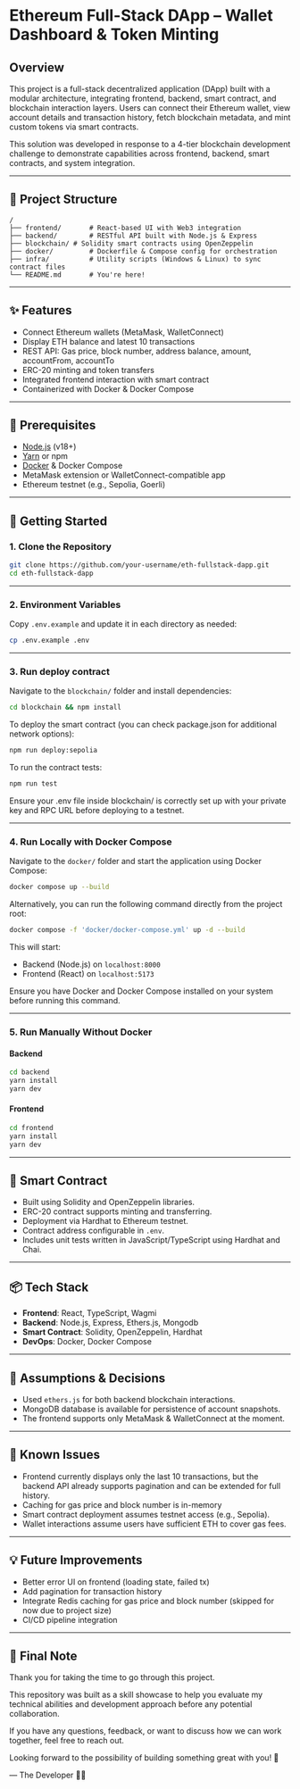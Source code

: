 # Ethereum Full-Stack DApp – Wallet Dashboard & Token Minting

## Overview

This project is a full-stack decentralized application (DApp) built with a modular architecture, integrating frontend, backend, smart contract, and blockchain interaction layers. Users can connect their Ethereum wallet, view account details and transaction history, fetch blockchain metadata, and mint custom tokens via smart contracts.

This solution was developed in response to a 4-tier blockchain development challenge to demonstrate capabilities across frontend, backend, smart contracts, and system integration.

---

## 🧩 Project Structure

```
/
├── frontend/       # React-based UI with Web3 integration
├── backend/        # RESTful API built with Node.js & Express
├── blockchain/ # Solidity smart contracts using OpenZeppelin
├── docker/         # Dockerfile & Compose config for orchestration
├── infra/          # Utility scripts (Windows & Linux) to sync contract files
└── README.md       # You're here!
```

---

## ✨ Features

- Connect Ethereum wallets (MetaMask, WalletConnect)
- Display ETH balance and latest 10 transactions
- REST API: Gas price, block number, address balance, amount, accountFrom, accountTo
- ERC-20 minting and token transfers
- Integrated frontend interaction with smart contract
- Containerized with Docker & Docker Compose

---

## 🔧 Prerequisites

- [Node.js](https://nodejs.org/) (v18+)
- [Yarn](https://classic.yarnpkg.com/lang/en/) or npm
- [Docker](https://www.docker.com/) & Docker Compose
- MetaMask extension or WalletConnect-compatible app
- Ethereum testnet (e.g., Sepolia, Goerli)

---

## 🚀 Getting Started

### 1. Clone the Repository

```bash
git clone https://github.com/your-username/eth-fullstack-dapp.git
cd eth-fullstack-dapp
```

---

### 2. Environment Variables

Copy `.env.example` and update it in each directory as needed:


```bash
cp .env.example .env
```

---

### 3. Run deploy contract
Navigate to the `blockchain/` folder and install dependencies:

```bash
cd blockchain && npm install
```
To deploy the smart contract (you can check package.json for additional network options):
```bash
npm run deploy:sepolia
```

To run the contract tests:
```bash
npm run test
```
Ensure your .env file inside blockchain/ is correctly set up with your private key and RPC URL before deploying to a testnet.

---

### 4. Run Locally with Docker Compose
Navigate to the `docker/` folder and start the application using Docker Compose:

```bash
docker compose up --build
```
Alternatively, you can run the following command directly from the project root:
```bash
docker compose -f 'docker/docker-compose.yml' up -d --build
```

This will start:
- Backend (Node.js) on `localhost:8000`
- Frontend (React) on `localhost:5173`

Ensure you have Docker and Docker Compose installed on your system before running this command.

---

### 5. Run Manually Without Docker

#### Backend

```bash
cd backend
yarn install
yarn dev
```

#### Frontend

```bash
cd frontend
yarn install
yarn dev
```

---

## 📄 Smart Contract

- Built using Solidity and OpenZeppelin libraries.
- ERC-20 contract supports minting and transferring.
- Deployment via Hardhat to Ethereum testnet.
- Contract address configurable in `.env`.
- Includes unit tests written in JavaScript/TypeScript using Hardhat and Chai.

---

## 📦 Tech Stack

- **Frontend**: React, TypeScript, Wagmi
- **Backend**: Node.js, Express, Ethers.js, Mongodb
- **Smart Contract**: Solidity, OpenZeppelin, Hardhat
- **DevOps**: Docker, Docker Compose

---

## 📌 Assumptions & Decisions

- Used `ethers.js` for both backend blockchain interactions.
- MongoDB database is available for persistence of account snapshots.
- The frontend supports only MetaMask & WalletConnect at the moment.

---

## 🐛 Known Issues

- Frontend currently displays only the last 10 transactions, but the backend API already supports pagination and can be extended for full history.
- Caching for gas price and block number is in-memory
- Smart contract deployment assumes testnet access (e.g., Sepolia).
- Wallet interactions assume users have sufficient ETH to cover gas fees.

---


## 💡 Future Improvements
- Better error UI on frontend (loading state, failed tx)
- Add pagination for transaction history
- Integrate Redis caching for gas price and block number (skipped for now due to project size)
- CI/CD pipeline integration
---


## 🙌 Final Note

Thank you for taking the time to go through this project.

This repository was built as a skill showcase to help you evaluate my technical abilities and development approach before any potential collaboration.

If you have any questions, feedback, or want to discuss how we can work together, feel free to reach out.

Looking forward to the possibility of building something great with you! 🚀

— The Developer 💼✨
